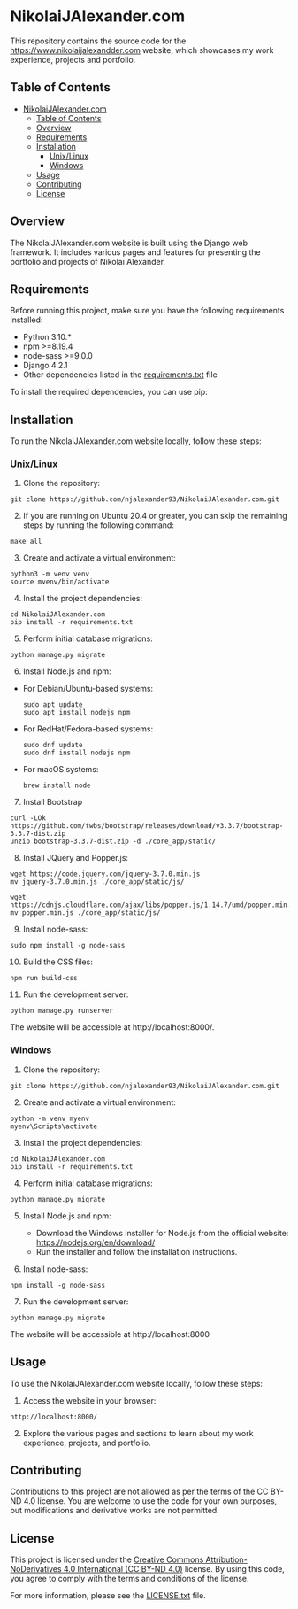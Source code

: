 # NikolaiJAlexander.com

This repository contains the source code for the https://www.nikolaijalexandder.com website, which showcases my work experience, projects and portfolio.

## Table of Contents
- [NikolaiJAlexander.com](#nikolaijalexandercom)
  - [Table of Contents](#table-of-contents)
  - [Overview](#overview)
  - [Requirements](#requirements)
  - [Installation](#installation)
    - [Unix/Linux](#unixlinux)
    - [Windows](#windows)
  - [Usage](#usage)
  - [Contributing](#contributing)
  - [License](#license)

## Overview
The NikolaiJAlexander.com website is built using the Django web framework. It includes various pages and features for presenting the portfolio and projects of Nikolai Alexander.
## Requirements

Before running this project, make sure you have the following requirements installed:

- Python 3.10.*
- npm >=8.19.4
- node-sass >=9.0.0
- Django 4.2.1
- Other dependencies listed in the [requirements.txt](requirements.txt) file

To install the required dependencies, you can use pip:

## Installation
To run the NikolaiJAlexander.com website locally, follow these steps:

### Unix/Linux

1. Clone the repository:
```shell
git clone https://github.com/njalexander93/NikolaiJAlexander.com.git
```

2. If you are running on Ubuntu 20.4 or greater, you can skip the remaining steps by running the following command:
```shell
make all
```

3. Create and activate a virtual environment:
```shell
python3 -m venv venv
source mvenv/bin/activate
```

4. Install the project dependencies:
```shell
cd NikolaiJAlexander.com
pip install -r requirements.txt
```

5. Perform initial database migrations:
```shell
python manage.py migrate
```

6. Install Node.js and npm:
  - For Debian/Ubuntu-based systems:
    ```shell
    sudo apt update
    sudo apt install nodejs npm
    ```
  - For RedHat/Fedora-based systems:
    ```shell
    sudo dnf update
    sudo dnf install nodejs npm
    ```
  - For macOS systems:
    ```shell
    brew install node
    ```

7. Install Bootstrap
```shell
curl -LOk https://github.com/twbs/bootstrap/releases/download/v3.3.7/bootstrap-3.3.7-dist.zip
unzip bootstrap-3.3.7-dist.zip -d ./core_app/static/
```

8. Install JQuery and Popper.js:
```shell
wget https://code.jquery.com/jquery-3.7.0.min.js
mv jquery-3.7.0.min.js ./core_app/static/js/

wget https://cdnjs.cloudflare.com/ajax/libs/popper.js/1.14.7/umd/popper.min.js
mv popper.min.js ./core_app/static/js/
```

9. Install node-sass:
```shell
sudo npm install -g node-sass
```

10. Build the CSS files:
```shell
npm run build-css
```

11.  Run the development server:
```shell
python manage.py runserver
```
The website will be accessible at http://localhost:8000/.

### Windows
1. Clone the repository:
```shell
git clone https://github.com/njalexander93/NikolaiJAlexander.com.git
```

2. Create and activate a virtual environment:
```shell
python -m venv myenv
myenv\Scripts\activate
```

3. Install the project dependencies:
```shell
cd NikolaiJAlexander.com
pip install -r requirements.txt
```

4. Perform initial database migrations:
```shell
python manage.py migrate
```

5. Install Node.js and npm:
   - Download the Windows installer for Node.js from the official website: https://nodejs.org/en/download/
   - Run the installer and follow the installation instructions.

6. Install node-sass:
```shell
npm install -g node-sass
```

7. Run the development server:
```shell
python manage.py migrate
```

The website will be accessible at http://localhost:8000

## Usage
To use the NikolaiJAlexander.com website locally, follow these steps:

1. Access the website in your browser:
```arduino
http://localhost:8000/
```

2. Explore the various pages and sections to learn about my work experience, projects, and portfolio.

## Contributing

Contributions to this project are not allowed as per the terms of the CC BY-ND 4.0 license. You are welcome to use the code for your own purposes, but modifications and derivative works are not permitted.

## License

This project is licensed under the [Creative Commons Attribution-NoDerivatives 4.0 International (CC BY-ND 4.0)](https://creativecommons.org/licenses/by-nd/4.0/) license. By using this code, you agree to comply with the terms and conditions of the license.

For more information, please see the [LICENSE.txt](LICENSE.txt) file.
